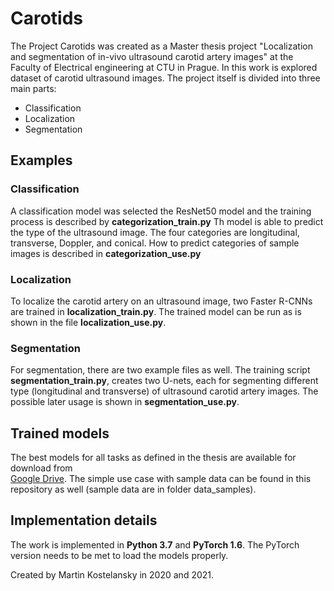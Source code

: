 # Carotids

The Project Carotids was created as a Master thesis project
 "Localization and segmentation of in-vivo ultrasound carotid artery images" at the Faculty
of Electrical engineering at CTU in Prague. In this work is explored dataset
of carotid ultrasound images. The project itself is divided into three main 
parts:

* Classification
* Localization
* Segmentation


## Examples

### Classification

A classification model was selected the
ResNet50 model and the training process
is described by **categorization_train.py**
Th model is able to predict the type
of the ultrasound image. The four categories
are longitudinal, transverse, Doppler, and conical. How to predict categories of sample images is described in **categorization_use.py**

### Localization

To localize the carotid artery on an ultrasound image,
two Faster R-CNNs are trained in **localization_train.py**. The trained model can be run as is shown in the file **localization_use.py**.

### Segmentation

For segmentation, there are two example files as well.
The training script **segmentation_train.py**, 
creates two U-nets, each for segmenting different type
(longitudinal and transverse) of ultrasound carotid artery images. The possible later usage is 
shown in **segmentation_use.py**.

## Trained models

The best models for all tasks as defined in 
the thesis are available for download from  
[Google Drive](https://drive.google.com/drive/folders/1gRT2sJv0F5efB3eZsnWPdG_CpzvjUcYS?usp=sharing).
The simple use case with sample data can be found in this repository as well
(sample data are in folder data_samples).

## Implementation details

The work is implemented in **Python 3.7** and **PyTorch 1.6**. The 
PyTorch version needs to be met to load the models properly.

Created by Martin Kostelansky in 2020 and 2021.
